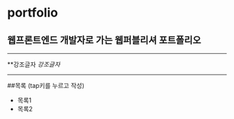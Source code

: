 # portfolio
## 웹프론트엔드 개발자로 가는 웹퍼블리셔 포트폴리오

---
**강조글자
_강조글자_

---

##목록 (tap키를 누르고 작성)
  - 목록1
  - 목록2
